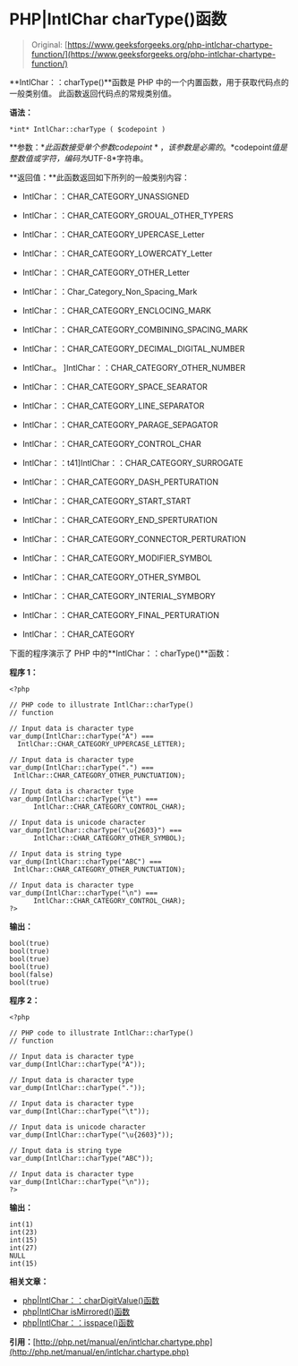 # PHP|IntlChar charType()函数

> Original: [https://www.geeksforgeeks.org/php-intlchar-chartype-function/](https://www.geeksforgeeks.org/php-intlchar-chartype-function/)

**IntlChar：：charType()**函数是 PHP 中的一个内置函数，用于获取代码点的一般类别值。 此函数返回代码点的常规类别值。

**语法：**

```
*int* IntlChar::charType ( $codepoint )
```

**参数：**此函数接受单个参数*$codepoint*，该参数是必需的。 *$codepoint*值是整数值或字符，编码为*UTF-8*字符串。

**返回值：**此函数返回如下所列的一般类别内容：

*   IntlChar：：CHAR_CATEGORY_UNASSIGNED
*   IntlChar：：CHAR_CATEGORY_GROUAL_OTHER_TYPERS
*   IntlChar：：CHAR_CATEGORY_UPERCASE_Letter
*   IntlChar：：CHAR_CATEGORY_LOWERCATY_Letter

*   IntlChar：：CHAR_CATEGORY_OTHER_Letter
*   IntlChar：：Char_Category_Non_Spacing_Mark
*   IntlChar：：CHAR_CATEGORY_ENCLOCING_MARK
*   IntlChar：：CHAR_CATEGORY_COMBINING_SPACING_MARK
*   IntlChar：：CHAR_CATEGORY_DECIMAL_DIGITAL_NUMBER
*   IntlChar.。 ]IntlChar：：CHAR_CATEGORY_OTHER_NUMBER
*   IntlChar：：CHAR_CATEGORY_SPACE_SEARATOR
*   IntlChar：：CHAR_CATEGORY_LINE_SEPARATOR
*   IntlChar：：CHAR_CATEGORY_PARAGE_SEPAGATOR
*   IntlChar：：CHAR_CATEGORY_CONTROL_CHAR
*   IntlChar：：t41]IntlChar：：CHAR_CATEGORY_SURROGATE
*   IntlChar：：CHAR_CATEGORY_DASH_PERTURATION
*   IntlChar：：CHAR_CATEGORY_START_START
*   IntlChar：：CHAR_CATEGORY_END_SPERTURATION
*   IntlChar：：CHAR_CATEGORY_CONNECTOR_PERTURATION

*   IntlChar：：CHAR_CATEGORY_MODIFIER_SYMBOL
*   IntlChar：：CHAR_CATEGORY_OTHER_SYMBOL
*   IntlChar：：CHAR_CATEGORY_INTERIAL_SYMBORY
*   IntlChar：：CHAR_CATEGORY_FINAL_PERTURATION
*   IntlChar：：CHAR_CATEGORY

下面的程序演示了 PHP 中的**IntlChar：：charType()**函数：

**程序 1：**

```
<?php

// PHP code to illustrate IntlChar::charType()
// function

// Input data is character type
var_dump(IntlChar::charType("A") === 
  IntlChar::CHAR_CATEGORY_UPPERCASE_LETTER);

// Input data is character type
var_dump(IntlChar::charType(".") === 
 IntlChar::CHAR_CATEGORY_OTHER_PUNCTUATION);

// Input data is character type
var_dump(IntlChar::charType("\t") === 
      IntlChar::CHAR_CATEGORY_CONTROL_CHAR);

// Input data is unicode character
var_dump(IntlChar::charType("\u{2603}") === 
      IntlChar::CHAR_CATEGORY_OTHER_SYMBOL);

// Input data is string type
var_dump(IntlChar::charType("ABC") === 
 IntlChar::CHAR_CATEGORY_OTHER_PUNCTUATION);

// Input data is character type
var_dump(IntlChar::charType("\n") === 
      IntlChar::CHAR_CATEGORY_CONTROL_CHAR);
?>
```

**输出：**

```
bool(true)
bool(true)
bool(true)
bool(true)
bool(false)
bool(true)

```

**程序 2：**

```
<?php

// PHP code to illustrate IntlChar::charType()
// function

// Input data is character type
var_dump(IntlChar::charType("A"));

// Input data is character type
var_dump(IntlChar::charType("."));

// Input data is character type
var_dump(IntlChar::charType("\t"));

// Input data is unicode character
var_dump(IntlChar::charType("\u{2603}"));

// Input data is string type
var_dump(IntlChar::charType("ABC"));

// Input data is character type
var_dump(IntlChar::charType("\n"));
?>
```

**输出：**

```
int(1)
int(23)
int(15)
int(27)
NULL
int(15)

```

**相关文章：**

*   [php|IntlChar：：charDigitValue()函数](https://www.geeksforgeeks.org/php-intlcharchardigitvalue-function/)
*   [php|IntlChar isMirrored()函数](https://www.geeksforgeeks.org/php-intlchar-ismirrored-function/)
*   [php|IntlChar：：isspace()函数](https://www.geeksforgeeks.org/php-intlcharisspace-function/)

**引用：**[http://php.net/manual/en/intlchar.chartype.php](http://php.net/manual/en/intlchar.chartype.php)